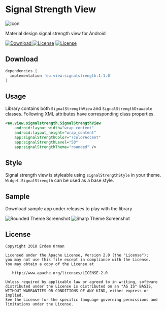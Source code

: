 # Signal Strength View
![Icon](/sample/src/main/res/mipmap-xxxhdpi/ic_launcher.png)

Material design signal strength view for Android

[![Download](https://api.bintray.com/packages/eo/view/signalstrength/images/download.svg) ](https://bintray.com/eo/view/signalstrength/_latestVersion)
[![License](https://img.shields.io/badge/license-Apache%202.0-green.svg)](https://github.com/eo/battery-meter-view/blob/master/LICENSE)
[![License](https://img.shields.io/badge/minSdkVersion-19-red.svg)](https://developer.android.com/about/dashboards/)

Download
--------

```groovy
dependencies {
  implementation 'eo.view:signalstrength:1.1.0'
}
```

Usage
-----
Library contains both `SignalStrengthView` and `SignalStrengthDrawable` classes. Following XML attributes have corresponding class properties.

```xml
<eo.view.signalstrength.SignalStrengthView
    android:layout_width="wrap_content"
    android:layout_height="wrap_content"
    app:signalStrengthColor="?colorAccent"
    app:signalStrengthLevel="50"
    app:signalStrengthTheme="rounded" />
```

Style
-----
Signal strength view is styleable using `signalStrengthStyle` in your theme. `Widget.SignalStrength` can be used as a base style.

Sample
------
Download sample app under releases to play with the library

![Rounded Theme Screenshot](/images/screenshot_sample_rounded.png)
![Sharp Theme Screenshot](/images/screenshot_sample_sharp.png)

License
-------

    Copyright 2018 Erdem Orman

    Licensed under the Apache License, Version 2.0 (the "License");
    you may not use this file except in compliance with the License.
    You may obtain a copy of the License at

       http://www.apache.org/licenses/LICENSE-2.0

    Unless required by applicable law or agreed to in writing, software
    distributed under the License is distributed on an "AS IS" BASIS,
    WITHOUT WARRANTIES OR CONDITIONS OF ANY KIND, either express or implied.
    See the License for the specific language governing permissions and
    limitations under the License.
